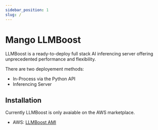```yaml
---
sidebar_position: 1
slug: /
---
```


# Mango LLMBoost

LLMBoost is a ready-to-deploy full stack AI inferencing server offering unprecedented performance and flexibility.

There are two deployement methods:
 - In-Process via the Python API
 - Inferencing Server

## Installation

Currently LLMBoost is only avaiable on the AWS marketplace.

 - AWS: [LLMBoost AMI](https://aws.amazon.com/marketplace/pp/prodview-n62f5fg3fuxc4)

<!-- ## Licensing

If you can using one of the cloud services then you can safetly ignore the licensing requirements. If you are running on on-premise then please talk to your MangoBoost sales representative about aquiring a SW licensing and follow the steps below to activate your product.   -->